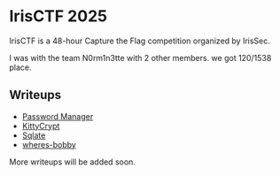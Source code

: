 # IrisCTF 2025

IrisCTF is a 48-hour Capture the Flag competition organized by IrisSec.

I was with the team N0rm1n3tte with 2 other members. we got 120/1538 place.

## Writeups

- [Password Manager](./password-manager/wu.md)
- [KittyCrypt](./KittyCrypt/wu.md)
- [Sqlate](./sqlate/wu.md)
- [wheres-bobby](./wheres-bobby/wu.md)

More writeups will be added soon.
